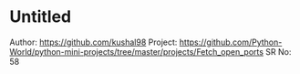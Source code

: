 # Untitled

Author: https://github.com/kushal98
Project: https://github.com/Python-World/python-mini-projects/tree/master/projects/Fetch_open_ports
SR No: 58